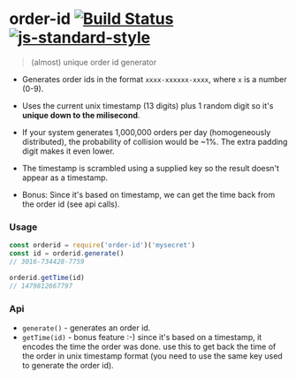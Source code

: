 # order-id [![Build Status](https://travis-ci.org/mderazon/order-id.svg?branch=master)](https://travis-ci.org/mderazon/order-id) [![js-standard-style](https://img.shields.io/badge/code%20style-standard-brightgreen.svg)](http://standardjs.com/)


> (almost) unique order id generator


- Generates order ids in the format `xxxx-xxxxxx-xxxx`, where `x` is a number (0-9).

- Uses the current unix timestamp (13 digits) plus 1 random digit so it's **unique down to the milisecond**.

- If your system generates 1,000,000 orders per day (homogeneously distributed), the probability of collision would be ~1%. The extra padding digit makes it even lower.

- The timestamp is scrambled using a supplied key so the result doesn't appear as a timestamp.

- Bonus: Since it's based on timestamp, we can get the time back from the order id (see api calls).

### Usage

```js
const orderid = require('order-id')('mysecret')
const id = orderid.generate()
// 3016-734428-7759

orderid.getTime(id)
// 1479812667797
```


### Api

- `generate()` - generates an order id.
- `getTime(id)` - bonus feature :-) since it's based on a timestamp, it encodes the time the order was done. use this to get back the time of the order in unix timestamp format (you need to use the same key used to generate the order id).
